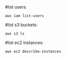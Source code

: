 #list users:

`aws iam list-users`

#list s3 buckets: 

`aws s3 ls`

#list ec2 instances: 

`aws ec2 describe-instances`